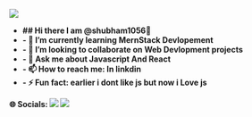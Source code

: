 <p>
  <img src="https://camo.githubusercontent.com/daa279ca78be42b310b9d7d7ea35f996418037e6fc81a54fc91ce6732e7f2e9e/68747470733a2f2f63617073756c652d72656e6465722e76657263656c2e6170702f6170693f747970653d776176696e6726636f6c6f723d6772616469656e7426746578743d48656c6c6f21266865696768743d3130302673656374696f6e3d686561646572"><img>
</p>
<ul>
  <li><b>## Hi there I am @shubham1056👋<b> </li>
  <li>- 🌱 I’m currently learning MernStack Devlopement</li>
  <li>- 👯 I’m looking to collaborate on Web Devlopment projects</li>
  <li>- 💬 Ask me about Javascript And React</li>
  <li>- 📫 How to reach me: In linkdin</li>
  <li>- ⚡ Fun fact: earlier i dont like js but now i Love js</li>
</ul>
🌐 Socials:
<span><img src="https://camo.githubusercontent.com/bbd5a3be2124528ab2064d49356ed845b5f9a05fc79c603e25c76c6601e28b67/68747470733a2f2f696d672e736869656c64732e696f2f62616467652f4c696e6b6564496e2d2532333030373742352e7376673f6c6f676f3d6c696e6b6564696e266c6f676f436f6c6f723d7768697465>https://www.linkedin.com/in/shubhampatil105646/"<img></span>

<img src ="https://camo.githubusercontent.com/ff1d4eb768b74fa335491dd8a7e87d95017665c1570e5a8828fddfdb728da450/68747470733a2f2f63617073756c652d72656e6465722e76657263656c2e6170702f6170693f747970653d776176696e6726636f6c6f723d6772616469656e74266865696768743d3130302673656374696f6e3d666f6f746572">
